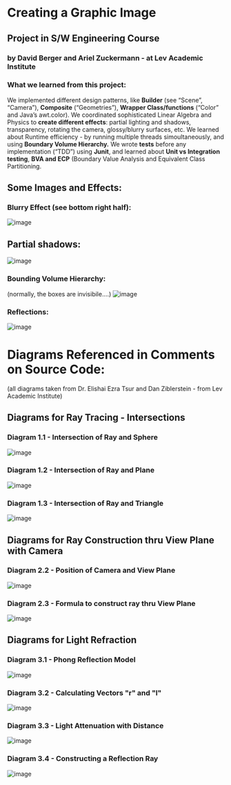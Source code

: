 # Creating a Graphic Image
## Project in S/W Engineering Course 
### by David Berger and Ariel Zuckermann - at Lev Academic Institute

### What we learned from this project:
We implemented different design patterns, like **Builder** (see “Scene”, “Camera”), **Composite** (“Geometries”), **Wrapper Class/functions** (“Color” and Java’s awt.color).
We coordinated sophisticated Linear Algebra and Physics to **create different effects**: partial lighting and shadows, transparency, rotating the camera, glossy/blurry surfaces, etc.
We learned about Runtime efficiency - by running multiple threads simoultaneously, and using **Boundary Volume Hierarchy.** 
We wrote **tests** before any implementation (“TDD”) using **Junit**, and learned about **Unit vs Integration testing**, **BVA and ECP** (Boundary Value Analysis and Equivalent Class Partitioning.

## Some Images and Effects:
### Blurry Effect (see bottom right half):
![image](https://user-images.githubusercontent.com/91850832/173515638-aca0d395-c032-4825-88ac-fa4c457d86d7.png)

## Partial shadows:
![image](https://user-images.githubusercontent.com/91850832/173515301-4c558dbd-73bd-4746-b10f-3ef3d0231001.png)

### Bounding Volume Hierarchy:
(normally, the boxes are invisibile....)
![image](https://user-images.githubusercontent.com/91850832/173515407-0b368052-4fb1-4003-97b7-ba74a6f224c1.png)

### Reflections:
![image](https://user-images.githubusercontent.com/91850832/173515748-6035b8fe-f4a2-4668-a061-3741111ea367.png)

# Diagrams Referenced in Comments on Source Code:
(all diagrams taken from Dr. Elishai Ezra Tsur and Dan Ziblerstein - from Lev Academic Institute)

## Diagrams for Ray Tracing - Intersections
### Diagram 1.1 - Intersection of Ray and Sphere
![image](https://user-images.githubusercontent.com/91850832/159281281-15e89cb6-2558-4bf0-b36d-32e2ce15a943.png)
### Diagram 1.2 - Intersection of Ray and Plane
![image](https://user-images.githubusercontent.com/92029043/159908587-649c250d-e077-469c-8651-2dca974b884a.png)
### Diagram 1.3 - Intersection of Ray and Triangle
![image](https://user-images.githubusercontent.com/92029043/159909319-91e35666-a66d-4fbc-b211-f2284c34d83d.png)


## Diagrams for Ray Construction thru View Plane with Camera
### Diagram 2.2 - Position of Camera and View Plane
![image](https://user-images.githubusercontent.com/91850832/160981229-5ae04570-a83a-4751-8b3c-03cd47db47af.png)
### Diagram 2.3 - Formula to construct ray thru View Plane
![image](https://user-images.githubusercontent.com/91850832/160821202-5832f13e-146d-4e84-8cce-d9ba42a7c018.png)


## Diagrams for Light Refraction
### Diagram 3.1 - Phong Reflection Model
![image](https://user-images.githubusercontent.com/91850832/166256268-64c030f3-36e9-48fc-8a48-c7eedce55d44.png)
### Diagram 3.2 - Calculating Vectors "r" and "l" 
![image](https://user-images.githubusercontent.com/91850832/167423317-a165b981-50ca-43c8-8267-3378e2aa07ed.png)
### Diagram 3.3 - Light Attenuation with Distance
![image](https://user-images.githubusercontent.com/91850832/167838447-e3cdd10e-c49a-4215-a49e-eebf9b0ce4d2.png)
### Diagram 3.4 - Constructing a Reflection Ray
![image](https://user-images.githubusercontent.com/91850832/168073335-3a3b1fc3-62dd-45b0-8d49-a702c07e1c7e.png)

